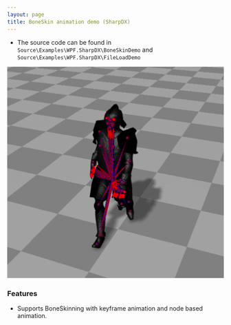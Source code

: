 ```yaml
---
layout: page
title: BoneSkin animation demo (SharpDX)
---
```


* The source code can be found in `Source\Examples\WPF.SharpDX\BoneSkinDemo` and `Source\Examples\WPF.SharpDX\FileLoadDemo`

![Material demo](/public/images/demos/sharpDX/SkeletonAnimation.PNG)
### Features
- Supports BoneSkinning with keyframe animation and node based animation.
